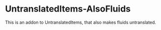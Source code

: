 # UntranslatedItems-AlsoFluids
This is an addon to UntranslatedItems, that also makes fluids untranslated.
